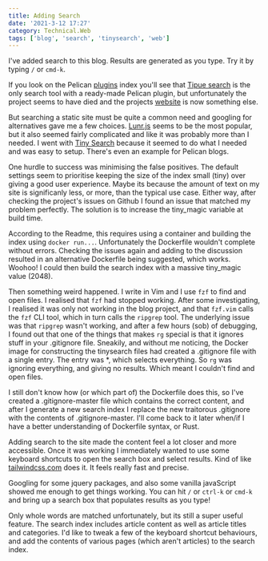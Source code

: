 ```yaml
---
title: Adding Search
date: '2021-3-12 17:27'
category: Technical.Web
tags: ['blog', 'search', 'tinysearch', 'web']
---
```


I've added search to this blog. Results are generated as you type. Try it by
typing `/` or `cmd-k`.

If you look on the Pelican [plugins](https://github.com/pelican-plugins) index
you'll see that [Tipue search](https://github.com/pelican-plugins/tipue-search)
is the only search tool with a ready-made Pelican plugin, but unfortunately the
project seems to have died and the projects [website](https://tipue.com/) is
now something else.

But searching a static site must be quite a common need and googling for
alternatives gave me a few choices. [Lunr.js](https://lunrjs.com/) seems to be
the most popular, but it also seemed fairly complicated and like it was
probably more than I needed. I went with [Tiny
Search](https://github.com/tinysearch/tinysearch) because it seemed to do what
I needed and was easy to setup. There's even an example for
Pelican blogs.

One hurdle to success was minimising the false positives. The default settings
seem to prioritise keeping the size of the index small (tiny) over giving a
good user experience. Maybe its because the amount of text on my site is
significanly less, or more, than the typical use case. Either way, after
checking the project's issues on Github I found an issue that matched my
problem perfectly. The solution is to increase the tiny_magic variable at build time.

According to the Readme, this requires using a container and building the index
using `docker run...`. Unfortunately the Dockerfile wouldn't complete without
errors. Checking the issues again and adding to the discussion resulted in an
alternative Dockerfile being suggested, which works. Woohoo! I could then build
the search index with a massive tiny_magic value (2048).

Then something weird happened. I write in Vim and I use `fzf` to find and open
files. I realised that `fzf` had stopped working. After some investigating, I
realised it was only not working in the blog project, and that `fzf.vim` calls
the `fzf` CLI tool, which in turn calls the `ripgrep` tool. The underlying
issue was that `ripgrep` wasn't working, and after a few hours (sob) of
debugging, I found out that one of the things that makes `rg` special is that
it ignores stuff in your .gitignore file. Sneakily, and without me noticing,
the Docker image for constructing the tinysearch files had created a
.gitignore file with a single entry. The entry was \*, which selects
everything. So `rg` was ignoring everything, and giving no results. Which
meant I couldn't find and open files.

I still don't know how (or which part of) the Dockerfile does this, so I've
created a .gitignore-master file which contains the correct content, and
after I generate a new search index I replace the new traitorous .gitignore
with the contents of .gitignore-master. I'll come back to it later
when/if I have a better understanding of Dockerfile syntax, or Rust.

Adding search to the site made the content feel a lot closer and more
accessible. Once it was working I immediately wanted to use some keyboard
shortcuts to open the search box and select results. Kind of like
[tailwindcss.com](https://tailwindcss.com/) does it. It feels really fast and
precise.

Googling for some jquery packages, and also some vanilla javaScript showed me
enough to get things working. You can hit `/` or `ctrl-k` or `cmd-k` and bring up a search box
that populates results as you type!

Only whole words are matched unfortunately, but its still a super useful
feature. The search index includes article content as well as article titles
and categories. I'd like to tweak a few of the keyboard shortcut behaviours,
and add the contents of various pages (which aren't articles) to the search
index.
